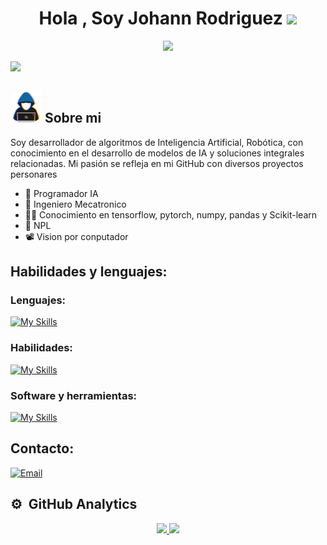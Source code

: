 <h1 align="center"><b>Hola , Soy Johann Rodriguez </b><img src="https://media.giphy.com/media/hvRJCLFzcasrR4ia7z/giphy.gif" width="35"></h1>
<!--  -->

<p align="center">
  <a href="https://github.com/DenverCoder1/readme-typing-svg"><img src="https://readme-typing-svg.herokuapp.com?font=Time+New+Roman&color=cyan&size=25&center=true&vCenter=true&width=600&height=100&lines=Soy+Ingeniero+Mecatronico+..&hearts;++;Programador+de+Python;Me+gusta+la+Inteligencia+Artificial;IA+Generativa;Y+crear+proyectos+open+source."></a>
</p>

<img src="https://img.hotimg.com/wepik--202402251800455mqw.png">


## <picture><img src = "https://github.com/0xAbdulKhalid/0xAbdulKhalid/raw/main/assets/mdImages/about_me.gif" width = 50px></picture> **Sobre mi**

Soy desarrollador de algoritmos de Inteligencia Artificial, Robótica, con conocimiento en el desarrollo de modelos de IA y soluciones integrales relacionadas. Mi pasión se refleja en mi GitHub con diversos proyectos personares 

- 🤖 Programador IA
- 🦾 Ingeniero Mecatronico
- 👨‍💻 Conocimiento en tensorflow, pytorch, numpy, pandas y Scikit-learn
- 📓 NPL
- 📽️ Vision por conputador
  
## Habilidades y lenguajes:

### Lenguajes:
[![My Skills](https://skillicons.dev/icons?i=py,arduino,matlab,cpp&perline=4)](https://skillicons.dev)

### Habilidades:
[![My Skills](https://skillicons.dev/icons?i=github,anaconda&perline=9)](https://skillicons.dev)

### Software y herramientas:
[![My Skills](https://skillicons.dev/icons?i=opencv,pytorch,tensorflow,sklearn,vscode&perline=9)](https://skillicons.dev)


## Contacto:
<a href="mailto:johann.rodriguezv@gmail.com"><img alt="Email" src="https://img.shields.io/badge/Email-johann.rodriguezv@gmail.com.com-blue?style=flat-square&logo=gmail"></a>

## ⚙️ &nbsp;GitHub Analytics

<p align="center">
  <a href="https://github.com/johannsrv">
    <img height="180em" src="https://github-readme-stats-eight-theta.vercel.app/api?username=johannsrv&show_icons=true&theme=algolia&include_all_commits=true&count_private=true"/>
    <img height="180em" src="https://github-readme-stats-eight-theta.vercel.app/api/top-langs/?username=johannsrv&layout=compact&langs_count=8&theme=algolia"/>
  </a>
</p>
